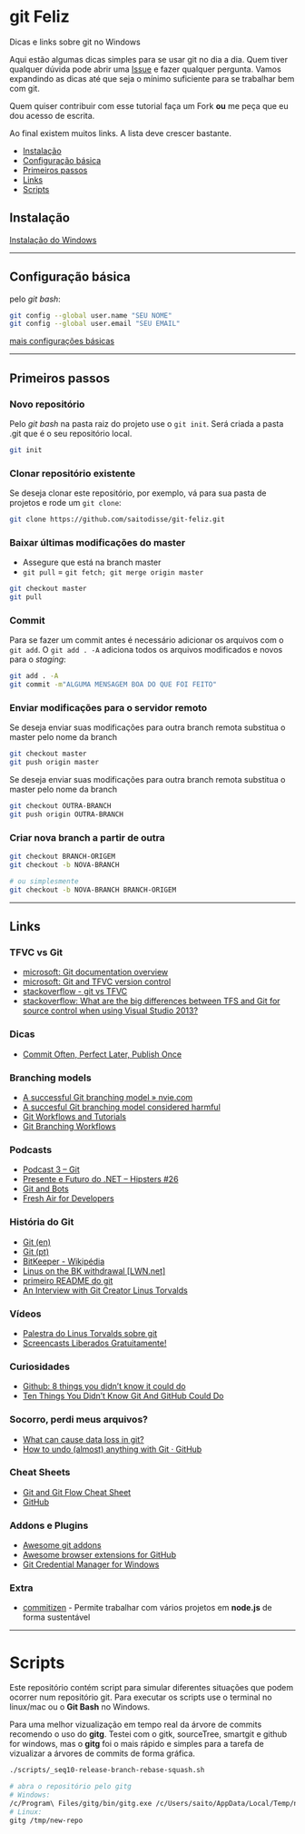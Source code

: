 # git Feliz

Dicas e links sobre git no Windows


Aqui estão algumas dicas simples para se usar git no dia a dia.
Quem tiver qualquer dúvida pode abrir uma [Issue](https://github.com/saitodisse/git-feliz/issues/new) e fazer qualquer pergunta. Vamos expandindo as dicas até que seja o mínimo suficiente para se trabalhar bem com git.


Quem quiser contribuir com esse tutorial faça um Fork **ou** me peça que eu dou acesso de escrita.


Ao final existem muitos links. A lista deve crescer bastante.


<!-- MarkdownTOC -->

 - [Instalação](#instalação)
 - [Configuração básica](#configuração-básica)
 - [Primeiros passos](#primeiros-passos)
 - [Links](#links)
- [Scripts](#scripts)

<!-- /MarkdownTOC -->

## Instalação

[Instalação do Windows](https://git-scm.com/downloads)

-----------

## Configuração básica

pelo _git bash_:

```sh
git config --global user.name "SEU NOME"
git config --global user.email "SEU EMAIL"
```

[mais configurações básicas](https://git-scm.com/book/en/v2/Getting-Started-First-Time-Git-Setup)

-----------

## Primeiros passos

### Novo repositório

Pelo _git bash_ na pasta raiz do projeto use o `git init`. Será criada a pasta .git que é o seu repositório local.

```sh
git init
```

### Clonar repositório existente

Se deseja clonar este repositório, por exemplo, vá para sua pasta de projetos e rode um `git clone`:

```sh
git clone https://github.com/saitodisse/git-feliz.git
```


### Baixar últimas modificações do master

* Assegure que está na branch master
* `git pull` = `git fetch; git merge origin master`

```sh
git checkout master
git pull
```


### Commit

Para se fazer um commit antes é necessário adicionar os arquivos com o `git add`. O `git add . -A` adiciona todos os arquivos modificados e novos para o _staging_:

```sh
git add . -A
git commit -m"ALGUMA MENSAGEM BOA DO QUE FOI FEITO"
```


### Enviar modificações para o servidor remoto

Se deseja enviar suas modificações para outra branch remota substitua o master pelo nome da branch

```sh
git checkout master
git push origin master
```

Se deseja enviar suas modificações para outra branch remota substitua o master pelo nome da branch

```sh
git checkout OUTRA-BRANCH
git push origin OUTRA-BRANCH
```


### Criar nova branch a partir de outra

```sh
git checkout BRANCH-ORIGEM
git checkout -b NOVA-BRANCH

# ou simplesmente
git checkout -b NOVA-BRANCH BRANCH-ORIGEM
```


-----------

## Links

### TFVC vs Git

- [microsoft: Git documentation overview](https://visualstudio.com/pt-br/docs/git/overview)
- [microsoft: Git and TFVC version control](https://visualstudio.com/en-us/docs/tfvc/comparison-git-tfvc)
- [stackoverflow - git vs TFVC](http://stackoverflow.com/questions/33004650/should-we-use-git-or-tfvc-on-a-tfs-2015)
- [stackoverflow: What are the big differences between TFS and Git for source control when using Visual Studio 2013?](http://stackoverflow.com/questions/20107701/what-are-the-big-differences-between-tfs-and-git-for-source-control-when-using-v)

### Dicas

- [Commit Often, Perfect Later, Publish Once](https://sethrobertson.github.io/GitBestPractices)

### Branching models

- [A successful Git branching model » nvie.com](http://nvie.com/posts/a-successful-git-branching-model)
- [A succesful Git branching model considered harmful](https://barro.github.io/2016/02/a-succesful-git-branching-model-considered-harmful)
- [Git Workflows and Tutorials](https://atlassian.com/git/tutorials/comparing-workflows/centralized-workflow)
- [Git Branching Workflows](https://git-scm.com/book/en/v2/Git-Branching-Branching-Workflows)

### Podcasts

- [Podcast 3 – Git](https://blog.lambda3.com.br/2016/06/podcast-3-git)
- [Presente e Futuro do .NET – Hipsters #26](http://hipsters.tech/passado-e-futuro-do-net-hipsters-26)
- [Git and Bots](http://msdevshow.com/2016/11/git-and-bots-with-sarah-sexton)
- [Fresh Air for Developers](http://hanselminutes.com/359/git-support-within-visual-studio)

### História do Git

- [Git (en)](https://en.wikipedia.org/wiki/Git)
- [Git (pt)](https://pt.wikipedia.org/wiki/Git)
- [BitKeeper - Wikipédia](https://pt.wikipedia.org/wiki/BitKeeper)
- [Linus on the BK withdrawal [LWN.net]](https://lwn.net/Articles/130681)
- [primeiro README do git](https://github.com/git/git/blob/e83c5163316f89bfbde7d9ab23ca2e25604af290/README)
- [An Interview with Git Creator Linus Torvalds](https://linux.com/blog/10-years-git-interview-git-creator-linus-torvalds)

### Vídeos

- [Palestra do Linus Torvalds sobre git](https://youtube.com/watch?v=4XpnKHJAok8)
- [Screencasts Liberados Gratuitamente!](http://akitaonrails.com/2012/04/09/screencasts-liberados-gratuitamente)

### Curiosidades

- [Github: 8 things you didn’t know it could do](https://medium.com/@RecastAI/github-8-things-you-didn-t-know-it-could-do-af721f17737c)
- [Ten Things You Didn’t Know Git And GitHub Could Do](https://owenou.com/ten-things-you-didnt-know-git-and-github-could-do)

### Socorro, perdi meus arquivos?

- [What can cause data loss in git?](http://stackoverflow.com/questions/21048765/what-can-cause-data-loss-in-git)
- [How to undo (almost) anything with Git · GitHub](https://github.com/blog/2019-how-to-undo-almost-anything-with-git)

### Cheat Sheets

- [Git and Git Flow Cheat Sheet](https://github.com/arslanbilal/git-cheat-sheet)
- [GitHub](https://github.com/git-tips/tips)

### Addons e Plugins

- [Awesome git addons](https://github.com/stevemao/awesome-git-addons)
- [Awesome browser extensions for GitHub](https://github.com/stefanbuck/awesome-browser-extensions-for-github)
- [Git Credential Manager for Windows](https://github.com/Microsoft/Git-Credential-Manager-for-Windows/blob/master/README.md)

### Extra

- [commitizen](https://github.com/commitizen/cz-cli) - Permite trabalhar com vários projetos em **node.js** de forma sustentável

-------------

# Scripts

Este repositório contém script para simular diferentes situações que podem ocorrer num repositório git. Para executar os scripts use o terminal no linux/mac ou o **Git Bash** no Windows.

Para uma melhor vizualização em tempo real da árvore de commits recomendo o uso do **gitg**. Testei com o gitk, sourceTree, smartgit e github for windows, mas o **gitg** foi o mais rápido e simples para a tarefa de vizualizar a árvores de commits de forma gráfica.

```sh
./scripts/_seq10-release-branch-rebase-squash.sh

# abra o repositório pelo gitg
# Windows:
/c/Program\ Files/gitg/bin/gitg.exe /c/Users/saito/AppData/Local/Temp/new-repo
# Linux:
gitg /tmp/new-repo
```

